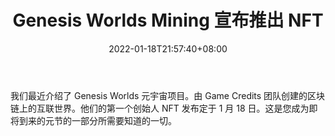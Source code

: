 ﻿---
title: "Genesis Worlds Mining 宣布推出 NFT"
date: 2022-01-18T21:57:40+08:00
lastmod: 2022-01-18T16:45:40+08:00
draft: false
authors: ["Reginald"]
description: "我们最近介绍了 Genesis Worlds 元宇宙项目。由 Game Credits 团队创建的区块链上的互联世界。他们的第一个创始人 NFT 发布定于 1 月 18 日。这是您成为即将到来的元节的一部分所需要知道的一切。"
featuredImage: "genesis-worlds-mining-claims-nft-launch.jpg"
tags: ["Virtual World","虚拟世界","Play to Earn"]
categories: ["news"]
news: ["虚拟世界"]
weight: 
lightgallery: true
pinned: false
recommend: false
recommend1: false
---

我们最近介绍了 Genesis Worlds 元宇宙项目。由 Game Credits 团队创建的区块链上的互联世界。他们的第一个创始人 NFT 发布定于 1 月 18 日。这是您成为即将到来的元节的一部分所需要知道的一切。

<!--more-->

